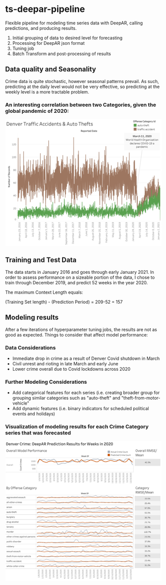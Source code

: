 # ts-deepar-pipeline
Flexible pipeline for modeling time series data with DeepAR, calling predictions, and producing results.

1. Initial grouping of data to desired level for forecasting
2. Processing for DeepAR json format
3. Tuning job
4. Batch Transform and post-processing of results

## Data quality and Seasonality

Crime data is quite stochastic, however seasonal patterns prevail. As such, predicting at the daily level would not be very effective, so predicting at the weekly level is a more tractable problem. 

### An interesting correlation between two Categories, given the global pandemic of 2020:
![viz](https://github.com/datavizhokie/ts-deepar-pipeline/blob/master/Den%20Traffic%20Accidents%20%26%20Auto%20Thefts.png)


## Training and Test Data

The data starts in January 2016 and goes through early January 2021. In order to assess performance on a sizeable portion of the data, I chose to train through December 2019, and predict 52 weeks in the year 2020.

The maximum Context Length equals:

(Training Set length) - (Prediction Period) =  209-52 = 157

## Modeling results

After a few iterations of hyperparameter tuning jobs, the results are not as good as expected. Things to consider that affect model performance:


### Data Considerations
* Immediate drop in crime as a result of Denver Covid shutdown in March
* Civil unrest and rioting in late March and early June
* Lower crime overall due to Covid lockdowns across 2020

### Further Modeling Considerations
* Add categorical features for each series (i.e. creating broader group for grouping similar categories such as "auto-theft" and "theft-from-motor-vehicle"
* Add dynamic features (i.e. binary indicators for scheduled political events and holidays)

### Visualization of modeling results for each Crime Category series that was forecasted

![viz](https://github.com/datavizhokie/ts-deepar-pipeline/blob/master/Screen%20Shot%202021-01-21%20at%203.58.17%20PM.png)
